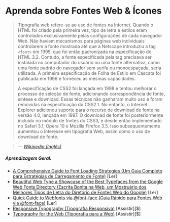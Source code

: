 # Aprenda sobre Fontes Web & Ícones

> Tipografia web refere-se ao uso de fontes na Internet. Quando o HTML foi criado pela primeira vez, tipo de letra e estilos eram controlados exclusivamente pelas configurações de cada navegador Web. Não haviam mecanismos para páginas web individuais controlarem a fonte mostrada até que a Netscape introduziu a tag `<font>` em 1995, que foi então padronizada na especificação do HTML 3.2. Contudo, a fonte especificada pela tag precisava ser instalada no computador do usuário ou uma fonte alternativa, como uma fonte padrão do navegador sem serifa ou monoespaçada, seria utilizada. A primeira especificação de Folha de Estilo em Cascata foi publicada em 1996 e forneceu as mesmas capacidades.
>
> A especificação de CSS2 foi lançada em 1998 e tentou melhorar o processo de seleção de fonte, adicionando correspondência de fonte, síntese e download. Essas técnicas não ganharam muito uso e foram removidas na especificação do CSS2.1. No entanto, o Internet Explorer adicionou suporte para o recurso de download de fonte na versão 4.0, lançada em 1997. O download de fonte foi posteriormente incluído no módulo de fontes do CSS3, e desde então implementado no Safari 3.1, Opera 10 e Mozilla Firefox 3.5. Isso subsequentemente aumentou o interesse em tipografia Web, assim como o uso de download de fonte.

><cite>&#8212; [Wikipedia (Inglês)](https://en.wikipedia.org/wiki/Web_typography)</cite>

##### Aprendizagem Geral:

* [A Comprehensive Guide to Font Loading Strategies (Um Guia Completo para Estratégias de Carregamento de Fonte)](https://www.zachleat.com/web/comprehensive-webfonts/) [Ler]
* [Beautiful Web Type a Showcase of the Best Typefaces from the Google Web Fonts Directory (Escrita Bonita na Web, um Mostruário dos Melhores Tipos de Letra do Diretório de Fontes Web do Google)](http://hellohappy.org/beautiful-web-type/) [Ler]
* [Quick Guide to Webfonts via @font-face (Guia Rápido para Fontes Web via @font-face)](http://www.html5rocks.com/en/tutorials/webfonts/quick/) [Ler]
* [Responsive Typography (Tipografia Responsiva)](https://frontendmasters.com/courses/responsive-typography/) [Assistir][$]
* [Typography for the Web (Tipografia para a Web)](http://www.pluralsight.com/courses/typography-for-web-1790) [Assistir][$]